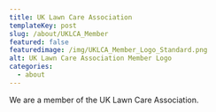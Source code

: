 ```yaml
---
title: UK Lawn Care Association
templateKey: post
slug: /about/UKLCA_Member
featured: false
featuredimage: /img/UKLCA_Member_Logo_Standard.png
alt: UK Lawn Care Association Member Logo
categories:
  - about
---
```


We are a member of the UK Lawn Care Association.
